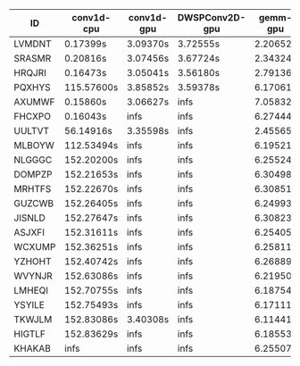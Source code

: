|ID|conv1d-cpu|conv1d-gpu|DWSPConv2D-gpu|gemm-gpu|avg|
|-|-|-|-|-|-|
|LVMDNT|0.17399s|3.09370s|3.72555s|2.20652s|2.29994s|
|SRASMR|0.20816s|3.07456s|3.67724s|2.34324s|2.32580s|
|HRQJRI|0.16473s|3.05041s|3.56180s|2.79136s|2.39208s|
|PQXHYS|115.57600s|3.85852s|3.59378s|6.17061s|32.29973s|
|AXUMWF|0.15860s|3.06627s|infs|7.05832s|infs|
|FHCXPO|0.16043s|infs|infs|6.27444s|infs|
|UULTVT|56.14916s|3.35598s|infs|2.45565s|infs|
|MLBOYW|112.53494s|infs|infs|6.19521s|infs|
|NLGGGC|152.20200s|infs|infs|6.25524s|infs|
|DOMPZP|152.21653s|infs|infs|6.30498s|infs|
|MRHTFS|152.22670s|infs|infs|6.30851s|infs|
|GUZCWB|152.26405s|infs|infs|6.24993s|infs|
|JISNLD|152.27647s|infs|infs|6.30823s|infs|
|ASJXFI|152.31611s|infs|infs|6.25405s|infs|
|WCXUMP|152.36251s|infs|infs|6.25811s|infs|
|YZHOHT|152.40742s|infs|infs|6.26889s|infs|
|WVYNJR|152.63086s|infs|infs|6.21950s|infs|
|LMHEQI|152.70755s|infs|infs|6.18754s|infs|
|YSYILE|152.75493s|infs|infs|6.17111s|infs|
|TKWJLM|152.83086s|3.40308s|infs|6.11441s|infs|
|HIGTLF|152.83629s|infs|infs|6.18553s|infs|
|KHAKAB|infs|infs|infs|6.25507s|infs|
